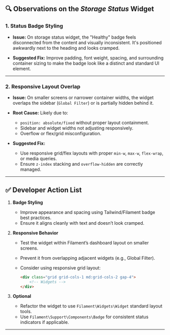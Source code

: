 ## 🔍 Observations on the *Storage Status* Widget

### 1. **Status Badge Styling**

* **Issue:**
  On storage status widget, the "Healthy" badge feels disconnected from the content and visually inconsistent. It's positioned awkwardly next to the heading and looks cramped.

* **Suggested Fix:**
  Improve padding, font weight, spacing, and surrounding container sizing to make the badge look like a distinct and standard UI element.

  

---

### 2. **Responsive Layout Overlap**

* **Issue:**
  On smaller screens or narrower container widths, the widget overlaps the sidebar (`Global Filter`) or is partially hidden behind it.

* **Root Cause:**
  Likely due to:

  * `position: absolute/fixed` without proper layout containment.
  * Sidebar and widget widths not adjusting responsively.
  * Overflow or flex/grid misconfiguration.

* **Suggested Fix:**

  * Use responsive grid/flex layouts with proper `min-w`, `max-w`, `flex-wrap`, or media queries.
  * Ensure `z-index` stacking and `overflow-hidden` are correctly managed.

---

## ✅ Developer Action List

1. **Badge Styling**

   * Improve appearance and spacing using Tailwind/Filament badge best practices.
   * Ensure it aligns cleanly with text and doesn’t look cramped.

2. **Responsive Behavior**

   * Test the widget within Filament’s dashboard layout on smaller screens.
   * Prevent it from overlapping adjacent widgets (e.g., Global Filter).
   * Consider using responsive grid layout:

     ```html
     <div class="grid grid-cols-1 md:grid-cols-2 gap-4">
         <!-- Widgets -->
     </div>
     ```

3. **Optional**

   * Refactor the widget to use `Filament\Widgets\Widget` standard layout tools.
   * Use `Filament\Support\Components\Badge` for consistent status indicators if applicable.

---
